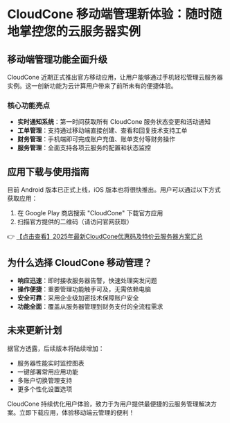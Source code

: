 # CloudCone 移动端管理新体验：随时随地掌控您的云服务器实例

## 移动端管理功能全面升级

CloudCone 近期正式推出官方移动应用，让用户能够通过手机轻松管理云服务器实例。这一创新功能为云计算用户带来了前所未有的便捷体验。

### 核心功能亮点

- **实时通知系统**：第一时间获取所有 CloudCone 服务状态变更和活动通知
- **工单管理**：支持通过移动端直接创建、查看和回复技术支持工单
- **财务管理**：手机端即可完成账户充值、账单支付等财务操作
- **服务管理**：全面支持各项云服务的配置和状态监控

## 应用下载与使用指南

目前 Android 版本已正式上线，iOS 版本也将很快推出。用户可以通过以下方式获取应用：

1. 在 Google Play 商店搜索 "CloudCone" 下载官方应用
2. 扫描官方提供的二维码（请访问官网获取）

👉 [【点击查看】2025年最新CloudCone优惠码及特价云服务器方案汇总](https://bit.ly/Cloudcone)

## 为什么选择 CloudCone 移动管理？

- **响应迅速**：即时接收服务器告警，快速处理突发问题
- **操作便捷**：重要管理功能触手可及，无需依赖电脑
- **安全可靠**：采用企业级加密技术保障账户安全
- **功能全面**：覆盖从服务器管理到财务支付的全流程需求

## 未来更新计划

据官方透露，后续版本将陆续增加：
- 服务器性能实时监控图表
- 一键部署常用应用功能
- 多账户切换管理支持
- 更多个性化设置选项

CloudCone 持续优化用户体验，致力于为用户提供最便捷的云服务管理解决方案。立即下载应用，体验移动端云管理的便利！